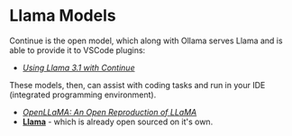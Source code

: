 # Llama Models

Continue is the open model, which along with Ollama serves Llama and is able to provide it to VSCode plugins:
- _[Using Llama 3.1 with Continue](https://docs.continue.dev/customize/tutorials/llama3.1)_

These models, then, can assist with coding tasks and run in your IDE (integrated programming environment).

- _[OpenLLaMA: An Open Reproduction of LLaMA](https://github.com/openlm-research/open_llama)_
- __[Llama](https://www.llama.com/)__ - which is already open sourced on it's own.

